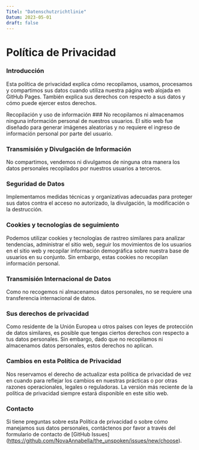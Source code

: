 ```yaml
---
Titel: "Datenschutzrichtlinie"
Datum: 2023-05-01
draft: false
---
```



# Política de Privacidad



### Introducción

Esta política de privacidad explica cómo recopilamos, usamos, procesamos y compartimos sus datos cuando utiliza
nuestra página web alojada en GitHub Pages. También explica sus derechos con respecto a sus datos y cómo puede
ejercer estos derechos.

Recopilación y uso de información ###
No recopilamos ni almacenamos ninguna información personal de nuestros usuarios. El sitio web fue diseñado para
generar imágenes aleatorias y no requiere el ingreso de información personal por parte del usuario.


### Transmisión y Divulgación de Información

No compartimos, vendemos ni divulgamos de ninguna otra manera los datos personales recopilados por nuestros usuarios a
terceros.

### Seguridad de Datos

Implementamos medidas técnicas y organizativas adecuadas para proteger sus datos contra el acceso no autorizado, la
divulgación, la modificación o la destrucción.

### Cookies y tecnologías de seguimiento

Podemos utilizar cookies y tecnologías de rastreo similares para analizar tendencias, administrar el sitio web, seguir
los movimientos de los usuarios en el sitio web y recopilar información demográfica sobre nuestra base de usuarios en su
conjunto. Sin embargo, estas cookies no recopilan información personal.

### Transmisión Internacional de Datos

Como no recogemos ni almacenamos datos personales, no se requiere una transferencia internacional de datos.

### Sus derechos de privacidad

Como residente de la Unión Europea u otros países con leyes de protección de datos similares, es posible que tengas
ciertos derechos con respecto a tus datos personales. Sin embargo, dado que no recopilamos ni almacenamos datos
personales, estos derechos no aplican.

### Cambios en esta Política de Privacidad

Nos reservamos el derecho de actualizar esta política de privacidad de vez en cuando para reflejar los cambios en
nuestras prácticas o por otras razones operacionales, legales o reguladoras. La versión más reciente de la política de
privacidad siempre estará disponible en este sitio web.

### Contacto

Si tiene preguntas sobre esta Política de privacidad o sobre cómo manejamos sus datos personales, contáctenos
por favor a través del formulario de contacto 
de [GitHub Issues] (https://github.com/NovaAnnabella/the_unspoken/issues/new/choose).
